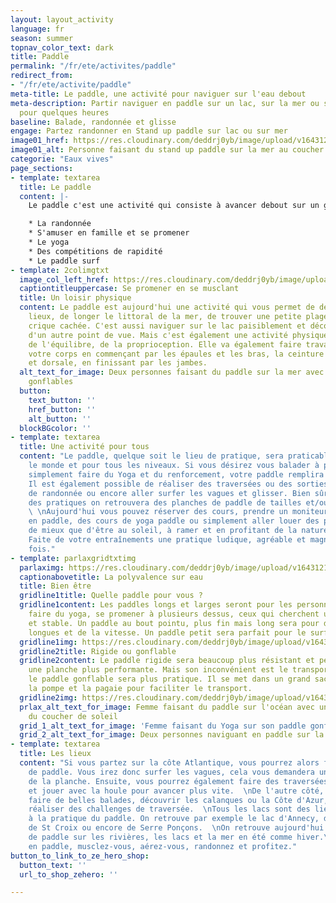 ```yaml
---
layout: layout_activity
language: fr
season: summer
topnav_color_text: dark
title: Paddle
permalink: "/fr/ete/activites/paddle"
redirect_from:
- "/fr/ete/activite/paddle"
meta-title: Le paddle, une activité pour naviguer sur l'eau debout
meta-description: Partir naviguer en paddle sur un lac, sur la mer ou sur l'océan
  pour quelques heures
baseline: Balade, randonnée et glisse
engage: Partez randonner en Stand up paddle sur lac ou sur mer
image01_href: https://res.cloudinary.com/deddrj0yb/image/upload/v1643121216/website/summer/damir-spanic-yG_kRzUtajU-unsplash_bgrwuc.jpg
image01_alt: Personne faisant du stand up paddle sur la mer au coucher de soleil
categorie: "Eaux vives"
page_sections:
- template: textarea
  title: Le paddle
  content: |-
    Le paddle c'est une activité qui consiste à avancer debout sur un grande planche en s'aidant d'une pagaie. On peut alors se déplacer sur un lac, sur la mer, sur une rivière et même sur les vagues. Cette activité plutôt récente a su prendre beaucoup d'ampleur depuis quelques années. Cela est surtout dû à la mise en place des stands up paddle gonflables. Un paddle c'est une longue planche qui peut mesurer de 10 à 14 pied. Aujourd'hui on trouve des planches en époxy, en fibre, en carbone mais également en PVC gonflable à haute pression. Cette activité est aujourd'hui présente dans de nombreuses utilités :

    * La randonnée
    * S'amuser en famille et se promener
    * Le yoga
    * Des compétitions de rapidité
    * Le paddle surf
- template: 2colimgtxt
  image_col_left_href: https://res.cloudinary.com/deddrj0yb/image/upload/v1643121215/website/summer/hanif-mahmad-CbMLzxrvwcg-unsplash_ugwttz.jpg
  captiontitleuppercase: Se promener en se musclant
  title: Un loisir physique
  content: Le paddle est aujourd'hui une activité qui vous permet de découvrir des
    lieux, de longer le littoral de la mer, de trouver une petite plage, une petite
    crique cachée. C'est aussi naviguer sur le lac paisiblement et découvrir des paysages
    d'un autre point de vue. Mais c'est également une activité physique qui demande
    de l'équilibre, de la proprioception. Elle va également faire travailler tout
    votre corps en commençant par les épaules et les bras, la ceinture abdominale
    et dorsale, en finissant par les jambes.
  alt_text_for_image: Deux personnes faisant du paddle sur la mer avec des paddles
    gonflables
  button:
    text_button: ''
    href_button: ''
    alt_button: ''
  blockBGcolor: ''
- template: textarea
  title: Une activité pour tous
  content: "Le paddle, quelque soit le lieu de pratique, sera praticable par tout
    le monde et pour tous les niveaux. Si vous désirez vous balader à plusieurs, ou
    simplement faire du Yoga et du renforcement, votre paddle remplira sa mission.
    Il est également possible de réaliser des traversées ou des sorties sportives
    de randonnée ou encore aller surfer les vagues et glisser. Bien sûr en fonction
    des pratiques on retrouvera des planches de paddle de tailles et/ou formes différentes.
    \ \nAujourd'hui vous pouvez réserver des cours, prendre un moniteur pour des expéditions
    en paddle, des cours de yoga paddle ou simplement aller louer des paddles.\n\nQuoi
    de mieux que d'être au soleil, à ramer et en profitant de la nature et des panoramas.
    Faite de votre entraînements une pratique ludique, agréable et magnifique à la
    fois."
- template: parlaxgridtxtimg
  parlaximg: https://res.cloudinary.com/deddrj0yb/image/upload/v1643121215/website/summer/reynzo-u5vx3Ke0_RM-unsplash_korw9x.jpg
  captionabovetitle: La polyvalence sur eau
  title: Bien être
  gridline1title: Quelle paddle pour vous ?
  gridline1content: Les paddles longs et larges seront pour les personnes souhaitant
    faire du yoga, se promener à plusieurs dessus, ceux qui cherchent un paddle facile
    et stable. Un paddle au bout pointu, plus fin mais long sera pour des randonnées
    longues et de la vitesse. Un paddle petit sera parfait pour le surf.
  gridline1img: https://res.cloudinary.com/deddrj0yb/image/upload/v1643121216/website/summer/daniel-frank-ipombqoEXpE-unsplash_i5tdyz.jpg
  gridline2title: Rigide ou gonflable
  gridline2content: Le paddle rigide sera beaucoup plus résistant et permettra d'avoir
    une planche plus performante. Mais son inconvénient est le transport. À l'inverse,
    le paddle gonflable sera plus pratique. Il se met dans un grand sac à dos avec
    la pompe et la pagaie pour faciliter le transport.
  gridline2img: https://res.cloudinary.com/deddrj0yb/image/upload/v1643121215/website/summer/tower-paddle-boards-u-l-P4agRpk-unsplash_v7mozk.jpg
  prlax_alt_text_for_image: Femme faisant du paddle sur l'océan avec une vague lors
    du coucher de soleil
  grid_1_alt_text_for_image: 'Femme faisant du Yoga sur son paddle gonflable '
  grid_2_alt_text_for_image: Deux personnes naviguant en paddle sur la mer
- template: textarea
  title: Les lieux
  content: "Si vous partez sur la côte Atlantique, vous pourrez alors faire deux types
    de paddle. Vous irez donc surfer les vagues, cela vous demandera une bonne maitrise
    de la planche. Ensuite, vous pourrez également faire des traversées dans l'océan
    et jouer avec la houle pour avancer plus vite.  \nDe l'autre côté, vous pourrez
    faire de belles balades, découvrir les calanques ou la Côte d'Azur, ou encore
    réaliser des challenges de traversée.  \nTous les lacs sont des lieux propices
    à la pratique du paddle. On retrouve par exemple le lac d'Annecy, de St Cassien,
    de St Croix ou encore de Serre Ponçons.  \nOn retrouve aujourd'hui des compétitions
    de paddle sur les rivières, les lacs et la mer en été comme hiver.\n\nÉvadez-vous
    en paddle, musclez-vous, aérez-vous, randonnez et profitez."
button_to_link_to_ze_hero_shop:
  button_text: ''
  url_to_shop_zehero: ''

---
```

